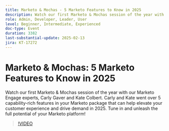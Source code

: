 ```yaml
---
title: Marketo & Mochas - 5 Marketo Features to Know in 2025
description: Watch our first Marketo & Mochas session of the year with our Marketo Engage experts, Carly Gaver and Kate Colbert. Carly and Kate went over 5 capability-rich features in your Marketo package that can help elevate your customer experience and drive demand in 2025. Tune in and unleash the full potential of your Marketo platform!
role: Admin, Developer, Leader, User
level: Beginner, Intermediate, Experienced
doc-type: Event
duration: 3382
last-substantial-update: 2025-02-13
jira: KT-17272
---
```


# Marketo & Mochas: 5 Marketo Features to Know in 2025

Watch our first Marketo & Mochas session of the year with our Marketo Engage experts, Carly Gaver and Kate Colbert. Carly and Kate went over 5 capability-rich features in your Marketo package that can help elevate your customer experience and drive demand in 2025. Tune in and unleash the full potential of your Marketo platform!

>[!VIDEO](https://video.tv.adobe.com/v/3444165/?learn=on&enablevpops)
